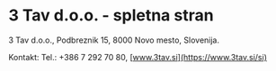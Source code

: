 # 3 Tav d.o.o. - spletna stran

3 Tav d.o.o., Podbreznik 15, 8000 Novo mesto, Slovenija.

Kontakt: Tel.: +386 7 292 70 80, [www.3tav.si](https://www.3tav.si/si)